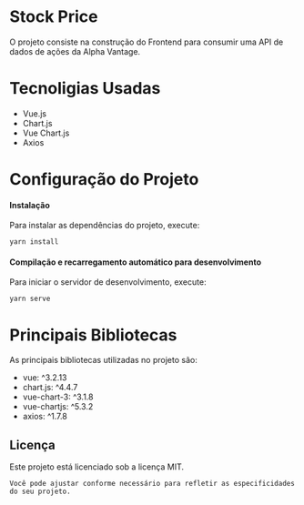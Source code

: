 # Stock Price

O projeto consiste na construção do Frontend para consumir uma API de dados de ações da Alpha Vantage.


# Tecnoligias Usadas

- Vue.js
- Chart.js
- Vue Chart.js
- Axios

# Configuração do Projeto
#### Instalação
Para instalar as dependências do projeto, execute:

```
yarn install
```

#### Compilação e recarregamento automático para desenvolvimento
Para iniciar o servidor de desenvolvimento, execute:

```
yarn serve
```



# Principais Bibliotecas
As principais bibliotecas utilizadas no projeto são:

- vue: ^3.2.13
- chart.js: ^4.4.7
- vue-chart-3: ^3.1.8
- vue-chartjs: ^5.3.2
- axios: ^1.7.8

## Licença
Este projeto está licenciado sob a licença MIT.

```
Você pode ajustar conforme necessário para refletir as especificidades do seu projeto.


```